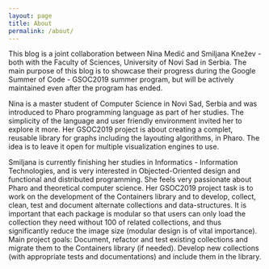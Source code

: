 ```yaml
---
layout: page
title: About
permalink: /about/
---
```


This blog is a joint collaboration between Nina Medić and Smiljana Knežev -  both with the Faculty of Sciences, University of Novi Sad in Serbia. The main purpose of this blog is to showcase their progress during the Google Summer of Code - GSOC2019 summer program, but will be actively maintained even after the program has ended.

Nina is a master student of Computer Science in Novi Sad, Serbia and was introduced to Pharo programming language as part of her studies. The simplicity of the language and user friendly environment invited her to explore it more. Her GSOC2019 project is about creating a complet, reusable library for graphs including the layouting algorithms, in Pharo. The idea is to leave it open for multiple visualization engines to use. 

Smiljana is currently finishing her studies in Informatics - Information Technologies, and is very interested in Objected-Oriented design and functional and distributed programming.  She feels very passionate about Pharo and theoretical computer science. Her GSOC2019 project task is to work on the development of the Containers library and to develop, collect, clean, test and document alternate collections and data-structures. It is important that each package is modular so that users can only load the collection they need without 100 of related collections, and thus significantly reduce the image size (modular design is of vital importance). Main project goals: Document, refactor and test existing collections and migrate them to the Containers library (if needed). Develop new collections (with appropriate tests and documentations) and include them in the library. 

